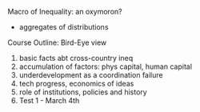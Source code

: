 Macro of Inequality: an oxymoron?
- aggregates of distributions


Course Outline: Bird-Eye view
1. basic facts abt cross-country ineq
2. accumulation of factors: phys capital, human capital
3. underdevelopment as a coordination failure
4. tech progress, economics of ideas
5. role of institutions, policies and history
6. Test 1 - March 4th
